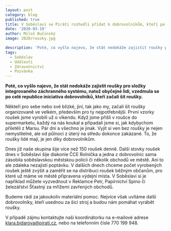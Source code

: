 ```yaml
---
layout: post
category: blog
published: true
title: V Soběslavi se Piráti rozhodli přidat k dobrovolníkům, kteří po celé zemi šijí roušky
date: '2020-03-19'
author: Miloš Bučinský
image: 2020/rousky.jpg

description: 'Poté, co vyšlo najevo, že stát nedokáže zajistit roušky pro složky integrovaného záchranného systému, natož obyčejné lidi, vzedmula se po celé republice iniciativa dobrovolníků, kteří začali šít roušky. '
tags:
  - Soběslav
  - Události
  - Zdravotnictví
  - Pozvánka
---
```

**Poté, co vyšlo najevo, že stát nedokáže zajistit roušky pro složky integrovaného záchranného systému, natož obyčejné lidi, vzedmula se po celé republice iniciativa dobrovolníků, kteří začali šít roušky.** 

Někteří pro sebe nebo své blízké, jiní, tak jako my, začali šít roušky organizovaně ve velkém, především pro ty nejpotřebnější. První vzorky roušek jsme vyrobili už o víkendu. Když jsme přišli v roušce do supermarketu, každý na nás koukal a připadali jsme si, jak kdybychom přiletěli z Marsu. Pár dní a všechno je jinak. Vyjít si ven bez roušky je nejen nemyslitelné, ale od půlnoci z úterý na středu dokonce zakázané. To, že roušky lidé mají, je jen díky dobrovolníkům. 

Dnes již naše skupina šije více než 150 roušek denně. Další stovky roušek dnes v Soběslavi šije diakonie ČCE Rolnička a jedna z dobrovolnic sama zásobila soběslavskou městskou policii či několik obchodů ve městě. Ani to ale zdaleka nezajistí poptávku. V dalších dnech chceme počet vyrobených roušek ještě zvýšit a zaměřit se na distribuci roušek běžným občanům, pro které už máme ve městě připravena výdejní místa. V Soběslavi si je například můžete vyzvednout v Reklamce Petr, Papírnictví Spino či železářství Šťastný za mřížemi zavřených obchodů.

Budeme rádi za jakoukoliv materiální pomoc. Nejvíce však uvítáme další dobrovolníky, kteří usednou za šicí stroj a budou nám pomáhat vyrábět roušky. 

V případě zájmu kontaktujte naši koordinátorku na e-mailové adrese klara.bidarova@pirati.cz, nebo na telefonním čísle 770 199 948.

